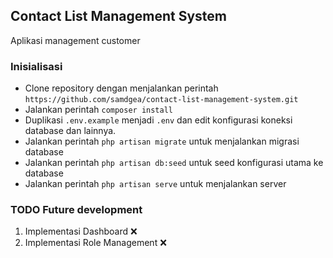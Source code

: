 ## Contact List Management System

Aplikasi management customer

### Inisialisasi

- Clone repository dengan menjalankan perintah `https://github.com/samdgea/contact-list-management-system.git`
- Jalankan perintah `composer install`
- Duplikasi `.env.example` menjadi `.env` dan edit konfigurasi koneksi database dan lainnya.
- Jalankan perintah `php artisan migrate` untuk menjalankan migrasi database 
- Jalankan perintah `php artisan db:seed` untuk seed konfigurasi utama ke database
- Jalankan perintah `php artisan serve` untuk menjalankan server

### TODO Future development

1. Implementasi Dashboard ❌
2. Implementasi Role Management ❌
